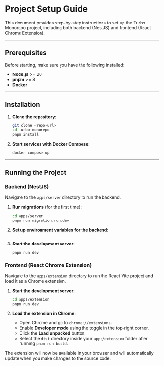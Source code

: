 # Project Setup Guide

This document provides step-by-step instructions to set up the Turbo Monorepo project, including both backend (NestJS) and frontend (React Chrome Extension).

***

## **Prerequisites**

Before starting, make sure you have the following installed:

* **Node.js** >= 20
* **pnpm** >= 8
* **Docker**

***

## **Installation**

1.  **Clone the repository**:

    ```bash
    git clone <repo-url>
    cd turbo-monorepo
    pnpm install
    ```

2.  **Start services with Docker Compose**:

    ```bash
    docker compose up
    ```

***

## **Running the Project**

### **Backend (NestJS)**

Navigate to the `apps/server` directory to run the backend.

1.  **Run migrations** (for the first time):

    ```bash
    cd apps/server
    pnpm run migration:run:dev
    ```

2.  **Set up environment variables for the backend:**

    ``` create a .env.development file and add values to each fields referenced from .env.example file
    ```


3.  **Start the development server**:

    ```bash
    pnpm run dev
    ```

### **Frontend (React Chrome Extension)**

Navigate to the `apps/extension` directory to run the React Vite project and load it as a Chrome extension.

1.  **Start the development server**:

    ```bash
    cd apps/extension
    pnpm run dev
    ```

2.  **Load the extension in Chrome**:

    -   Open Chrome and go to `chrome://extensions`.
    -   Enable **Developer mode** using the toggle in the top-right corner.
    -   Click the **Load unpacked** button.
    -   Select the `dist` directory inside your `apps/extension` folder after running `pnpm run build`.

The extension will now be available in your browser and will automatically update when you make changes to the source code.